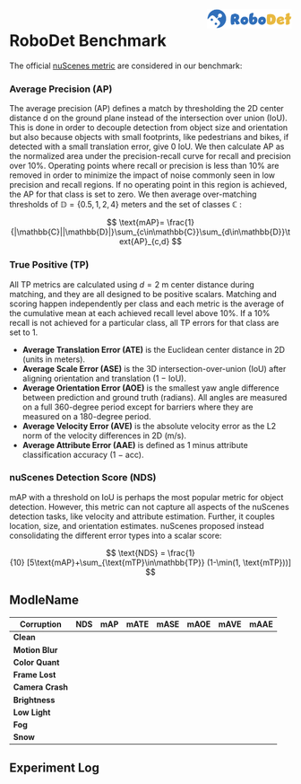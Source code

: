 <img src="../figs/logo2.png" align="right" width="30%">

# RoboDet Benchmark

The official [nuScenes metric](https://www.nuscenes.org/object-detection/?externalData=all&mapData=all&modalities=Any) are considered in our benchmark:

### Average Precision (AP)

The average precision (AP) defines a match by thresholding the 2D center distance d on the ground plane instead of the intersection over union (IoU). This is done in order to decouple detection from object size and orientation but also because objects with small footprints, like pedestrians and bikes, if detected with a small translation error, give 0 IoU.
We then calculate AP as the normalized area under the precision-recall curve for recall and precision over 10%. Operating points where recall or precision is less than 10% are removed in order to minimize the impact of noise commonly seen in low precision and recall regions. If no operating point in this region is achieved, the AP for that class is set to zero. We then average over-matching thresholds of $\mathbb{D}=\{0.5, 1, 2, 4\}$ meters and the set of classes $\mathbb{C}$ :

$$
\text{mAP}= \frac{1}{|\mathbb{C}||\mathbb{D}|}\sum_{c\in\mathbb{C}}\sum_{d\in\mathbb{D}}\text{AP}_{c,d}
$$

### True Positive (TP)

All TP metrics are calculated using $d=2$ m center distance during matching, and they are all designed to be positive scalars. Matching and scoring happen independently per class and each metric is the average of the cumulative mean at each achieved recall level above 10%. If a 10% recall is not achieved for a particular class, all TP errors for that class are set to 1. 

- **Average Translation Error (ATE)** is the Euclidean center distance in 2D (units in meters). 
- **Average Scale Error (ASE)** is the 3D intersection-over-union (IoU) after aligning orientation and translation (1 − IoU).
- **Average Orientation Error (AOE)** is the smallest yaw angle difference between prediction and ground truth (radians). All angles are measured on a full 360-degree period except for barriers where they are measured on a 180-degree period.
- **Average Velocity Error (AVE)** is the absolute velocity error as the L2 norm of the velocity differences in 2D (m/s).
- **Average Attribute Error (AAE)** is defined as 1 minus attribute classification accuracy (1 − acc).

### nuScenes Detection Score (NDS)
mAP with a threshold on IoU is perhaps the most popular metric for object detection. However, this metric can not capture all aspects of the nuScenes detection tasks, like velocity and attribute estimation. Further, it couples location, size, and orientation estimates. nuScenes proposed instead consolidating the different error types into a scalar score:

$$
\text{NDS} = \frac{1}{10} [5\text{mAP}+\sum_{\text{mTP}\in\mathbb{TP}} (1-\min(1, \text{mTP}))]
$$

## ModleName

| **Corruption** | **NDS** | **mAP** | **mATE** | **mASE** | **mAOE** | **mAVE** | **mAAE** |
| ------- | ------- |------- | ------- | ------- |------- | ------- | ------- |
| **Clean** |  |  |  |  |  |  |  |
| **Motion Blur** |  |  |  |  |  |  |  |
| **Color Quant** |  |  |  |  |  |  |  |
| **Frame Lost** |  |  |  |  |  |  |  |
| **Camera Crash** |  |  |  |  |  |  |  |
| **Brightness** |  |  |  |  |  |  |  |
| **Low Light** |  |  |  |  |  |  |  |
| **Fog** |  |  |  |  |  |  |  |
| **Snow** |  |  |  |  |  |  |  |

## Experiment Log

